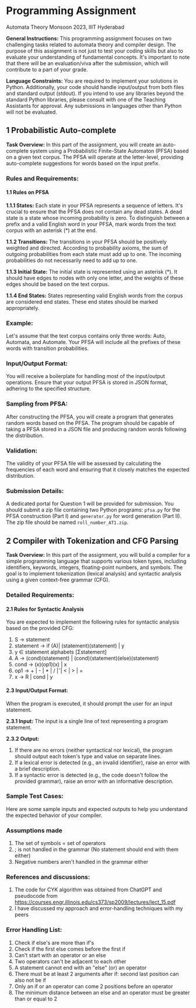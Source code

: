 # Programming Assignment
Automata Theory Monsoon 2023, IIIT Hyderabad

**General Instructions:** This programming assignment focuses on two challenging tasks related to automata theory and compiler design. The purpose of this assignment is not just to test your coding skills but also to evaluate your understanding of fundamental concepts. It's important to note that there will be an evaluation/viva after the submission, which will contribute to a part of your grade.

**Language Constraints:** You are required to implement your solutions in Python. Additionally, your code should handle input/output from both files and standard output (stdout). If you intend to use any libraries beyond the standard Python libraries, please consult with one of the Teaching Assistants for approval. Any submissions in languages other than Python will not be evaluated.

## 1 Probabilistic Auto-complete
**Task Overview:** In this part of the assignment, you will create an auto-complete system using a Probabilistic Finite-State Automaton (PFSA) based on a given text corpus. The PFSA will operate at the letter-level, providing auto-complete suggestions for words based on the input prefix.

### Rules and Requirements:
#### 1.1 Rules on PFSA
**1.1.1 States:** Each state in your PFSA represents a sequence of letters. It's crucial to ensure that the PFSA does not contain any dead states. A dead state is a state whose incoming probability is zero. To distinguish between a prefix and a valid English word in your PFSA, mark words from the text corpus with an asterisk (*) at the end.

**1.1.2 Transitions:** The transitions in your PFSA should be positively weighted and directed. According to probability axioms, the sum of outgoing probabilities from each state must add up to one. The incoming probabilities do not necessarily need to add up to one.

**1.1.3 Initial State:** The initial state is represented using an asterisk (*). It should have edges to nodes with only one letter, and the weights of these edges should be based on the text corpus.

**1.1.4 End States:** States representing valid English words from the corpus are considered end states. These end states should be marked appropriately.

### Example:
Let's assume that the text corpus contains only three words: Auto, Automata, and Automate. Your PFSA will include all the prefixes of these words with transition probabilities.

### Input/Output Format:
You will receive a boilerplate for handling most of the input/output operations. Ensure that your output PFSA is stored in JSON format, adhering to the specified structure.

### Sampling from PFSA:
After constructing the PFSA, you will create a program that generates random words based on the PFSA. The program should be capable of taking a PFSA stored in a JSON file and producing random words following the distribution.

### Validation:
The validity of your PFSA file will be assessed by calculating the frequencies of each word and ensuring that it closely matches the expected distribution.

### Submission Details:
A dedicated portal for Question 1 will be provided for submission. You should submit a zip file containing two Python programs: `pfsa.py` for the PFSA construction (Part I) and `generator.py` for word generation (Part II). The zip file should be named `roll_number_AT1.zip`.

## 2 Compiler with Tokenization and CFG Parsing
**Task Overview:** In this part of the assignment, you will build a compiler for a simple programming language that supports various token types, including identifiers, keywords, integers, floating-point numbers, and symbols. The goal is to implement tokenization (lexical analysis) and syntactic analysis using a given context-free grammar (CFG).

### Detailed Requirements:
#### 2.1 Rules for Syntactic Analysis
You are expected to implement the following rules for syntactic analysis based on the provided CFG:
1. S → statement
2. statement → if (A)| (statement)(statement) | y
3. y ∈ statement alphabets [Σstatement]
4. A → (cond)(statement) | (cond)(statement)(else)(statement)
5. cond → (x)(op1)(x) | x
6. op1 → + | - | * | / |ˆ| < | > | =
7. x → R | cond | y

#### 2.3 Input/Output Format:
When the program is executed, it should prompt the user for an input statement.

**2.3.1 Input:**
The input is a single line of text representing a program statement.

**2.3.2 Output:**
1. If there are no errors (neither syntactical nor lexical), the program should output each token's type and value on separate lines.
2. If a lexical error is detected (e.g., an invalid identifier), raise an error with a brief description.
3. If a syntactic error is detected (e.g., the code doesn't follow the provided grammar), raise an error with an informative description.

### Sample Test Cases:
Here are some sample inputs and expected outputs to help you understand the expected behavior of your compiler.

### Assumptions made
1. The set of symbols = set of operators
2. ; is not handled in the grammar (No statement should end with them either)
3. Negative numbers aren't handled in the grammar either

### References and discussions:
1. The code for CYK algorithm was obtained from ChatGPT and pseudocode from https://courses.engr.illinois.edu/cs373/sp2009/lectures/lect_15.pdf
2. I have discussed my approach and error-handling techniques with my peers

### Error Handling List:

1. Check if else's are more than if's
2. Check if the first else comes before the first if
3. Can't start with an operator or an else
4. Two operators can't be adjacent to each other
5. A statement cannot end with an "else" (or) an operator
6. There must be at least 2 arguments after if: second last position can also not be if
7. Only an if or an operator can come 2 positions before an operator
8. The minimum distance between an else and an operator must be greater than or equal to 2
